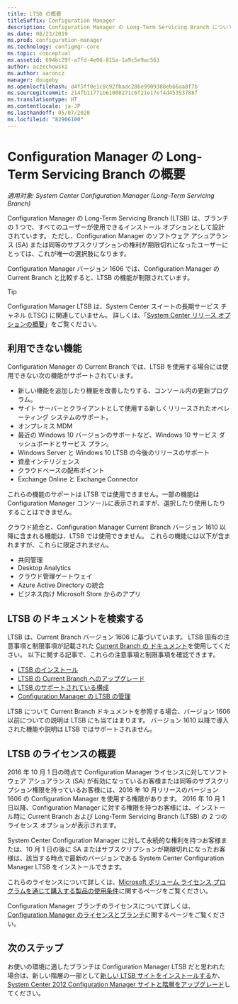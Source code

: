 ```yaml
---
title: LTSB の概要
titleSuffix: Configuration Manager
description: Configuration Manager の Long-Term Servicing Branch について説明します。
ms.date: 08/23/2019
ms.prod: configuration-manager
ms.technology: configmgr-core
ms.topic: conceptual
ms.assetid: 694bc29f-a7fd-4e06-815a-1a9c5e9ac563
author: aczechowski
ms.author: aaroncz
manager: dougeby
ms.openlocfilehash: d4f5ff0e1c8c92fbadc286e9909388eb66aa8f7b
ms.sourcegitcommit: 214fb11771b61008271c6f21e17ef4d45353788f
ms.translationtype: HT
ms.contentlocale: ja-JP
ms.lasthandoff: 05/07/2020
ms.locfileid: "82906100"
---
```

# <a name="introduction-to-the-long-term-servicing-branch-of-configuration-manager"></a>Configuration Manager の Long-Term Servicing Branch の概要

*適用対象: System Center Configuration Manager (Long-Term Servicing Branch)*

Configuration Manager の Long-Term Servicing Branch (LTSB) は、ブランチの 1 つで、すべてのユーザーが使用できるインストール オプションとして設計されています。 ただし、Configuration Manager のソフトウェア アシュアランス (SA) または同等のサブスクリプションの権利が期限切れになったユーザーにとっては、これが唯一の選択肢になります。

Configuration Manager バージョン 1606 では、Configuration Manager の Current Branch と比較すると、LTSB の機能が制限されています。

> [!TIP]   
> Configuration Manager LTSB は、System Center スイートの長期サービス チャネル (LTSC) に関連していません。 詳しくは、「[System Center リリース オプションの概要](https://docs.microsoft.com/system-center/ltsc-and-sac-overview)」をご覧ください。

## <a name="features-that-arent-available"></a>利用できない機能

Configuration Manager の Current Branch では、LTSB を使用する場合には使用できない次の機能がサポートされています。

- 新しい機能を追加したり機能を改善したりする、コンソール内の更新プログラム。
- サイト サーバーとクライアントとして使用する新しくリリースされたオペレーティング システムのサポート。
- オンプレミス MDM
- 最近の Windows 10 バージョンのサポートなど、Windows 10 サービス ダッシュボードとサービス プラン。  
- Windows Server と Windows 10 LTSB の今後のリリースのサポート
- 資産インテリジェンス
- クラウドベースの配布ポイント
- Exchange Online と Exchange Connector    

これらの機能のサポートは LTSB では使用できません。一部の機能は Configuration Manager コンソールに表示されますが、選択したり使用したりすることはできません。

クラウド統合と、Configuration Manager Current Branch バージョン 1610 以降に含まれる機能は、LTSB では使用できません。 これらの機能には以下が含まれますが、これらに限定されません。<!--SCCMDocs#1823-->

- 共同管理
- Desktop Analytics
- クラウド管理ゲートウェイ
- Azure Active Directory の統合
- ビジネス向け Microsoft Store からのアプリ

## <a name="find-ltsb-documentation"></a>LTSB のドキュメントを検索する

LTSB は、Current Branch バージョン 1606 に基づいています。 LTSB 固有の注意事項と制限事項が記載された [Current Branch の ドキュメント](https://docs.microsoft.com/mem/configmgr/)を使用してください。 以下に関する記事で、これらの注意事項と制限事項を確認できます。

- [LTSB のインストール](install-the-ltsb.md)
- [LTSB の Current Branch へのアップグレード](convert-to-current-branch.md)
- [LTSB のサポートされている構成](supported-configurations-for-ltsb.md)
- [Configuration Manager の LTSB の管理](manage-the-ltsb.md)

LTSB について Current Branch ドキュメントを参照する場合、バージョン 1606 以前についての説明は LTSB にも当てはまります。 バージョン 1610 以降で導入された機能や説明は LTSB ではサポートされません。

## <a name="licensing-overview-for-the-ltsb"></a>LTSB のライセンスの概要   

2016 年 10 月 1 日の時点で Configuration Manager ライセンスに対してソフトウェア アシュアランス (SA) が有効になっているお客様または同等のサブスクリプション権限を持っているお客様には、2016 年 10 月リリースのバージョン 1606 の Configuration Manager を使用する権限があります。 2016 年 10 月 1 日以降、Configuration Manager に対する権限を持つお客様には、インストール時に Current Branch および Long-Term Servicing Branch (LTSB) の 2 つのライセンス オプションが表示されます。

System Center Configuration Manager に対して永続的な権利を持つお客様または、10 月 1 日の後に SA またはサブスクリプションが期限切れになったお客様は、該当する時点で最新のバージョンである System Center Configuration Manager LTSB をインストールできます。

これらのライセンスについて詳しくは、[Microsoft ボリューム ライセンス プログラムを通じて購入する製品の使用条件](https://www.microsoftvolumelicensing.com/DocumentSearch.aspx?mode=1)に関するページをご覧ください。

Configuration Manager ブランチのライセンスについて詳しくは、[Configuration Manager のライセンスとブランチ](learn-more-editions.md)に関するページをご覧ください。

## <a name="next-steps"></a>次のステップ

お使いの環境に適したブランチは Configuration Manager LTSB だと思われた場合は、新しい階層の一部として[新しい LTSB サイトをインストールする](install-the-ltsb.md#install-a-new-site)か、[System Center 2012 Configuration Manager サイトと階層をアップグレード](install-the-ltsb.md#upgrade-from-system-center-2012-configuration-manager)してください。
